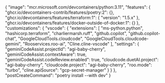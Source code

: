 {
  "image": "mcr.microsoft.com/devcontainers/python:3.11",
  "features": {
    "ghcr.io/devcontainers-contrib/features/poetry:2": {},
    "ghcr.io/devcontainers/features/terraform:1": {
      "version": "1.5.x"
    },
    "ghcr.io/devcontainers/features/docker-outside-of-docker:1": {}
  },
  "customizations": {
    "vscode": {
      "extensions": [
        "ms-python.python",
        "hashicorp.terraform",
        "charliermarsh.ruff",
        "github.copilot",
        "github.copilot-chat",
        "GoogleCloudTools.cloudcode",
        "GoogleCloudTools.cloudcode-gemini",
        "Rooservices.roo-ai",
        "Cline.cline-vscode"
      ],
      "settings": {
        "geminiCodeAssist.projectId": "agi-baby-cherry",
        "geminiCodeAssist.contextAware": true,
        "geminiCodeAssist.codeReview.enabled": true,
        "cloudcode.duetAI.project": "agi-baby-cherry",
        "cloudcode.project": "agi-baby-cherry",
        "roo.mode": "turbo",
        "cline.apiSource": "gcp-secret-manager"
      }
    }
  },
  "postCreateCommand": "poetry install --with dev"
}